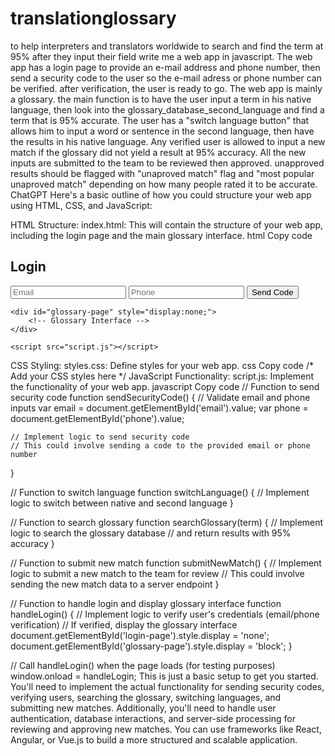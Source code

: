 # translationglossary
to help interpreters and translators worldwide to search and find the term at 95% after they input their field
write me a web app in javascript. The web app has a login page to provide an e-mail address and phone number, then send a security code to the user so the e-mail adress or phone number can be verified. after verification, the user is ready to go. The web app is mainly a glossary. the main function is to have the user input a term in his native language, then look into the glossary_database_second_language and find a term that is 95% accurate. The user has a "switch language button" that allows him to input a word or sentence in the second language, then have the results in his native language. Any verified user is allowed to input a new match if the glossary did not yield a result at 95% accuracy. All the new inputs are submitted to the team to be reviewed then approved. unapproved results should be flagged with "unaproved match" flag and "most popular unaproved match" depending on how many people rated it to be accurate.
ChatGPT
Here's a basic outline of how you could structure your web app using HTML, CSS, and JavaScript:

HTML Structure:
index.html: This will contain the structure of your web app, including the login page and the main glossary interface.
html
Copy code
<!DOCTYPE html>
<html lang="en">
<head>
    <meta charset="UTF-8">
    <meta name="viewport" content="width=device-width, initial-scale=1.0">
    <title>Glossary Web App</title>
    <link rel="stylesheet" href="styles.css">
</head>
<body>
    <div id="login-page">
        <h2>Login</h2>
        <input type="email" id="email" placeholder="Email">
        <input type="tel" id="phone" placeholder="Phone">
        <button onclick="sendSecurityCode()">Send Code</button>
    </div>

    <div id="glossary-page" style="display:none;">
        <!-- Glossary Interface -->
    </div>

    <script src="script.js"></script>
</body>
</html>
CSS Styling:
styles.css: Define styles for your web app.
css
Copy code
/* Add your CSS styles here */
JavaScript Functionality:
script.js: Implement the functionality of your web app.
javascript
Copy code
// Function to send security code
function sendSecurityCode() {
    // Validate email and phone inputs
    var email = document.getElementById('email').value;
    var phone = document.getElementById('phone').value;

    // Implement logic to send security code
    // This could involve sending a code to the provided email or phone number
}

// Function to switch language
function switchLanguage() {
    // Implement logic to switch between native and second language
}

// Function to search glossary
function searchGlossary(term) {
    // Implement logic to search the glossary database
    // and return results with 95% accuracy
}

// Function to submit new match
function submitNewMatch() {
    // Implement logic to submit a new match to the team for review
    // This could involve sending the new match data to a server endpoint
}

// Function to handle login and display glossary interface
function handleLogin() {
    // Implement logic to verify user's credentials (email/phone verification)
    // If verified, display the glossary interface
    document.getElementById('login-page').style.display = 'none';
    document.getElementById('glossary-page').style.display = 'block';
}

// Call handleLogin() when the page loads (for testing purposes)
window.onload = handleLogin;
This is just a basic setup to get you started. You'll need to implement the actual functionality for sending security codes, verifying users, searching the glossary, switching languages, and submitting new matches. Additionally, you'll need to handle user authentication, database interactions, and server-side processing for reviewing and approving new matches. You can use frameworks like React, Angular, or Vue.js to build a more structured and scalable application.


